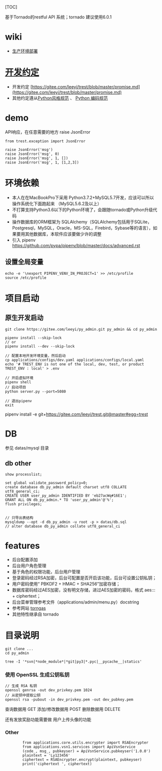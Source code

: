[TOC]

基于Tornado的restful API 系统；tornado 建议使用6.0.1

# wiki
* [生产环境部署](https://gitee.com/leeyi/py_admin/wikis/%E7%94%9F%E4%BA%A7%E7%8E%AF%E5%A2%83%E9%83%A8%E7%BD%B2?sort_id=403630)

# [开发约定](https://gitee.com/leeyi/trest/blob/master/promise.md)

* 开发约定 [https://gitee.com/leeyi/trest/blob/master/promise.md](https://gitee.com/leeyi/trest/blob/master/promise.md)
* 其他约定遵从[Python风格规范](http://zh-google-styleguide.readthedocs.io/en/latest/google-python-styleguide/python_language_rules/) 、 [Python 编码规范](http://liyangliang.me/posts/2015/08/simple-python-style-guide/)

# demo
API响应，在任意需要的地方 raise JsonError
```
from trest.exception import JsonError

raise JsonError('msg')
raise JsonError('msg', 0)
raise JsonError('msg', 1, [])
raise JsonError('msg', 1, [1,2,3])
```

# 环境依赖
* 本人在在MacBookPro下采用 Python3.7.2+MySQL5.7开发，应该可以所以操作系统化下面跑起来 （MySQL5.6.2及以上）
* 不打算支持Python3.6以下的Python环境了，会跟随tornado或Python升级代码
* 操作数据库的ORM框架为 SQLAlchemy（SQLAlchemy包括用于SQLite，Postgresql，MySQL，Oracle，MS-SQL，Firebird，Sybase等的语言），如果要用其他数据库，本软件应该要做少许的调整
* 引入 pipenv https://github.com/pypa/pipenv/blob/master/docs/advanced.rst

## 设置全局变量


```
echo -e '\nexport PIPENV_VENV_IN_PROJECT=1' >> /etc/profile
source /etc/profile
```


# 项目启动

## 原生开发启动
```
git clone https://gitee.com/leeyi/py_admin.git py_admin && cd py_admin

pipenv install --skip-lock
// or
pipenv install --dev --skip-lock

// 配置本地开发环境变量，然后启动
cp applications/configs/dev.yaml applications/configs/local.yaml
echo '# TREST_ENV is not one of the local, dev, test, or product
TREST_ENV : local' > .env

// 开启虚拟环境
pipenv shell
// 启动项目
python server.py --port=5080

// 退出pipenv
exit
```
pipenv install -e git+https://gitee.com/leeyi/trest.git@master#egg=trest

# DB
参见 datas/mysql 目录

## db other
```
show processlist;

set global validate_password_policy=0;
create database db_py_admin default charset utf8 COLLATE utf8_general_ci;
CREATE USER user_py_admin IDENTIFIED BY 'eb27acWq#16E1';
GRANT ALL ON db_py_admin.* TO 'user_py_admin'@'%';
flush privileges;


// 只导出表结构
mysqldump --opt -d db_py_admin -u root -p > datas/db.sql
// alter database db_py_admin collate utf8_general_ci
```
# features
* 后台配置添加
* 后台用户角色管理
* 基于角色的权限功能，后台用户管理
* 登录密码经过RSA加密，后台可配置是否开启该功能，后台可设置公钥私钥；
* 用户密码使用“ PBKDF2 + HMAC + SHA256”加密存储；
* 数据库密码经过AES加密，没有明文存储，进过AES加密的密码，格式 aes::: + ciphertext；
* 后台菜单管理参考文件（applications/admin/menu.py）docstring
* 参考网站 [torngas](https://github.com/mqingyn/torngas)
* 其他特性继承自 tornado

# 目录说明
```
git clone ...
cd py_admin

tree -I '*svn|*node_module*|*git|py3|*.pyc|__pycache__|statics'
```

### 使用 OpenSSL 生成公钥私钥
```
// 生成 RSA 私钥
openssl genrsa -out dev_privkey.pem 1024
// 从密钥中提取公钥
openssl rsa -pubout -in dev_privkey.pem -out dev_pubkey.pem
```

查询数据用 GET
添加/修改数据用 POST
删除数据用 DELETE

还有发放奖励功能需要做
用户上传头像的功能


### Other
```
        from applications.core.utils.encrypter import RSAEncrypter
        from applications.vsn1.services import ApiVsnService
        (code_, msg_, pubkeyser) = ApiVsnService.pubkeyser('1.0.0')
        plaintext = 'Ly123456'
        ciphertext = RSAEncrypter.encrypt(plaintext, pubkeyser)
        print('ciphertext ', ciphertext)
```
